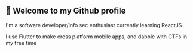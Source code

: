 ## 👋 Welcome to my Github profile
I'm a software developer/info sec enthusiast currently learning ReactJS.

I use Flutter to make cross platform mobile apps, and dabble with CTFs in my free time



<!---
SuperZecton/SuperZecton is a ✨ special ✨ repository because its `README.md` (this file) appears on your GitHub profile.
You can click the Preview link to take a look at your changes.
--->
